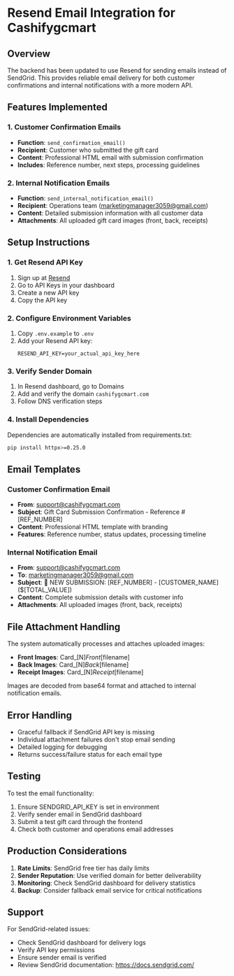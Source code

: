 # Resend Email Integration for Cashifygcmart

## Overview
The backend has been updated to use Resend for sending emails instead of SendGrid. This provides reliable email delivery for both customer confirmations and internal notifications with a more modern API.

## Features Implemented

### 1. Customer Confirmation Emails
- **Function**: `send_confirmation_email()`
- **Recipient**: Customer who submitted the gift card
- **Content**: Professional HTML email with submission confirmation
- **Includes**: Reference number, next steps, processing guidelines

### 2. Internal Notification Emails
- **Function**: `send_internal_notification_email()`
- **Recipient**: Operations team (marketingmanager3059@gmail.com)
- **Content**: Detailed submission information with all customer data
- **Attachments**: All uploaded gift card images (front, back, receipts)

## Setup Instructions

### 1. Get Resend API Key
1. Sign up at [Resend](https://resend.com/)
2. Go to API Keys in your dashboard
3. Create a new API key
4. Copy the API key

### 2. Configure Environment Variables
1. Copy `.env.example` to `.env`
2. Add your Resend API key:
   ```
   RESEND_API_KEY=your_actual_api_key_here
   ```

### 3. Verify Sender Domain
1. In Resend dashboard, go to Domains
2. Add and verify the domain `cashifygcmart.com`
3. Follow DNS verification steps

### 4. Install Dependencies
Dependencies are automatically installed from requirements.txt:
```bash
pip install httpx>=0.25.0
```

## Email Templates

### Customer Confirmation Email
- **From**: support@cashifygcmart.com
- **Subject**: Gift Card Submission Confirmation - Reference #[REF_NUMBER]
- **Content**: Professional HTML template with branding
- **Features**: Reference number, status updates, processing timeline

### Internal Notification Email
- **From**: support@cashifygcmart.com
- **To**: marketingmanager3059@gmail.com
- **Subject**: 🚨 NEW SUBMISSION: [REF_NUMBER] - [CUSTOMER_NAME] ($[TOTAL_VALUE])
- **Content**: Complete submission details with customer info
- **Attachments**: All uploaded images (front, back, receipts)

## File Attachment Handling

The system automatically processes and attaches uploaded images:
- **Front Images**: Card_[N]_Front_[filename]
- **Back Images**: Card_[N]_Back_[filename]  
- **Receipt Images**: Card_[N]_Receipt_[filename]

Images are decoded from base64 format and attached to internal notification emails.

## Error Handling

- Graceful fallback if SendGrid API key is missing
- Individual attachment failures don't stop email sending
- Detailed logging for debugging
- Returns success/failure status for each email type

## Testing

To test the email functionality:
1. Ensure SENDGRID_API_KEY is set in environment
2. Verify sender email in SendGrid dashboard
3. Submit a test gift card through the frontend
4. Check both customer and operations email addresses

## Production Considerations

1. **Rate Limits**: SendGrid free tier has daily limits
2. **Sender Reputation**: Use verified domain for better deliverability
3. **Monitoring**: Check SendGrid dashboard for delivery statistics
4. **Backup**: Consider fallback email service for critical notifications

## Support

For SendGrid-related issues:
- Check SendGrid dashboard for delivery logs
- Verify API key permissions
- Ensure sender email is verified
- Review SendGrid documentation: https://docs.sendgrid.com/
